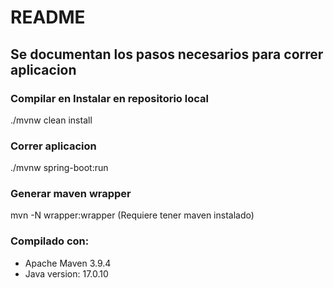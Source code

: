 # README #

## Se documentan los pasos necesarios para correr aplicacion ##

### Compilar en Instalar en repositorio local ###

./mvnw clean install

### Correr aplicacion ###

./mvnw spring-boot:run

### Generar maven wrapper ###

mvn -N wrapper:wrapper (Requiere tener maven instalado)

### Compilado con: ###

- Apache Maven 3.9.4
- Java version: 17.0.10
